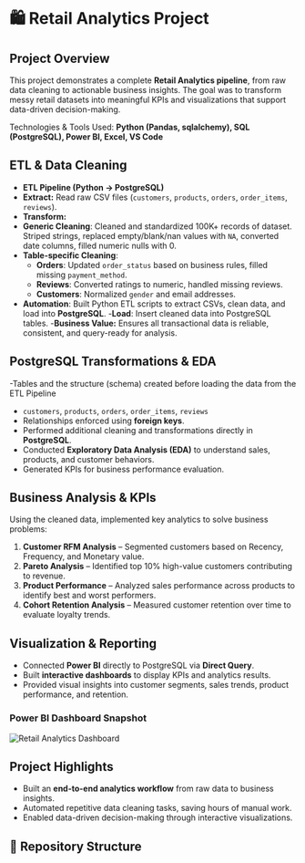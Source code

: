 # 🛍️ Retail Analytics Project

## Project Overview
This project demonstrates a complete **Retail Analytics pipeline**, from raw data cleaning to actionable business insights. The goal was to transform messy retail datasets into meaningful KPIs and visualizations that support data-driven decision-making.

Technologies & Tools Used: **Python (Pandas, sqlalchemy), SQL (PostgreSQL), Power BI, Excel, VS Code**


## ETL & Data Cleaning
- **ETL Pipeline (Python → PostgreSQL)**
- **Extract:** Read raw CSV files (`customers`, `products`, `orders`, `order_items`, `reviews`).
- **Transform:**
- **Generic Cleaning**: Cleaned and standardized  100K+ records of dataset. Striped strings, replaced empty/blank/nan values with `NA`, converted date columns, filled numeric nulls with 0.  
- **Table-specific Cleaning**:
  - **Orders**: Updated `order_status` based on business rules, filled missing `payment_method`.  
  - **Reviews**: Converted ratings to numeric, handled missing reviews.  
  - **Customers**: Normalized `gender` and email addresses.  
- **Automation**: Built Python ETL scripts to extract CSVs, clean data, and load into **PostgreSQL**. 
-**Load**: Insert cleaned data into PostgreSQL tables.
-**Business Value:**
Ensures all transactional data is reliable, consistent, and query-ready for analysis.

## PostgreSQL Transformations & EDA
-Tables and the structure (schema) created before loading the data from the ETL Pipeline
- `customers`, `products`, `orders`, `order_items`, `reviews`
- Relationships enforced using **foreign keys**.
- Performed additional cleaning and transformations directly in **PostgreSQL**.  
- Conducted **Exploratory Data Analysis (EDA)** to understand sales, products, and customer behaviors.  
- Generated KPIs for business performance evaluation.  


## Business Analysis & KPIs
Using the cleaned data, implemented key analytics to solve business problems:

1. **Customer RFM Analysis** – Segmented customers based on Recency, Frequency, and Monetary value.  
2. **Pareto Analysis** – Identified top 10% high-value customers contributing to revenue.  
3. **Product Performance** – Analyzed sales performance across products to identify best and worst performers.  
4. **Cohort Retention Analysis** – Measured customer retention over time to evaluate loyalty trends.

## Visualization & Reporting
- Connected **Power BI** directly to PostgreSQL via **Direct Query**.  
- Built **interactive dashboards** to display KPIs and analytics results.  
- Provided visual insights into customer segments, sales trends, product performance, and retention.
### Power BI Dashboard Snapshot
![Retail Analytics Dashboard](dashboards/dashboard_snapshot.png)


## Project Highlights
- Built an **end-to-end analytics workflow** from raw data to business insights.  
- Automated repetitive data cleaning tasks, saving hours of manual work.  
- Enabled data-driven decision-making through interactive visualizations.


## 📂 Repository Structure
